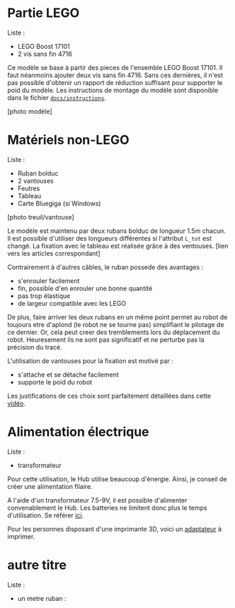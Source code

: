 # Partie LEGO

Liste :
- LEGO Boost 17101
- 2 vis sans fin 4716

Ce modèle se base à partir des pieces de l'ensemble LEGO Boost 17101. Il faut néanmoins ajouter deux vis sans fin 4716. Sans ces dernières, il n'est pas possible d'obtenir un rapport de réduction suffisant pour supporter le poid du modèle. Les instructions de montage du modèle sont disponible dans le fichier [`docs/instructions`](https://github.com/valentin-burillier/spiderpen/blob/main/docs/instructions.pdf).

[photo modèle]

# Matériels non-LEGO

Liste :
- Ruban bolduc
- 2 vantouses
- Feutres
- Tableau
- Carte Bluegiga (si Windows)

[photo treuil/vantouse]

Le modèle est maintenu par deux rubans bolduc de longueur 1.5m chacun. Il est possible d'utiliser des longueurs différentes si l'attribut `L_tot` est changé. La fixation avec le tableau est réalisée grâce à des ventouses. [lien vers les articles correspondant]

Contrairement à d'autres câbles, le ruban possede des avantages :
- s'enrouler facilement
- fin, possible d'en enrouler une bonne quantité
- pas trop élastique
- de largeur compatible avec les LEGO

De plus, faire arriver les deux rubans en un même point permet au robot de toujours etre d'aplond (le robot ne se tourne pas) simplifiant le pilotage de ce dernier. Or, cela peut creer des tremblements lors du déplacement du robot. Heuresement ils ne sont pas significatif et ne perturbe pas la précision du tracé.

L'utilisation de vantouses pour la fixation est motivé par :
- s'attache et se détache facilement
- supporte le poid du robot

Les justifications de ces choix sont parfaitement détaillées dans cette [vidéo](https://www.youtube.com/watch?v=5x0n29MjIi8).

# Alimentation électrique

Liste :
- transformateur

Pour cette utilisation, le Hub utilise beaucoup d'énergie. Ainsi, je conseil de créer une alimentation filaire.

A l'aide d'un transformateur 7.5-9V, il est possible d'alimenter convenablement le Hub. Les batteries ne limitent donc plus le temps d'utilisation. Se référer [ici](https://www.youtube.com/watch?v=iMCDWRqhlA8).

Pour les personnes disposant d'une imprimante 3D, voici un [adaptateur](https://cults3d.com/fr/mod%C3%A8le-3d/jeu/lego-boost-move-hub-power-adapter) à imprimer.

# autre titre

Liste :
- un metre ruban :
